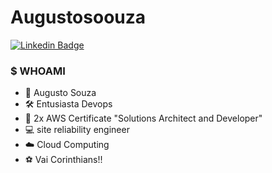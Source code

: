 # Augustosoouza

<!--
**augustosoouza/augustosoouza** is a ✨ _special_ ✨ repository because its `README.md` (this file) appears on your GitHub profile.
-->

[![Linkedin Badge](https://img.shields.io/badge/-LinkedIn-blue?style=flat-square&logo=Linkedin&logoColor=white&link=https://www.linkedin.com/in/augusto-souza-0b705323/)](https://www.linkedin.com/in/augusto-souza-0b705323/)

### $ WHOAMI 
- 💬 Augusto Souza
- 🛠 Entusiasta Devops
- 🥇 2x AWS Certificate "Solutions Architect and Developer"
- 💻 site reliability engineer
- ☁️  Cloud Computing
- ⚽️ Vai Corinthians!! 
